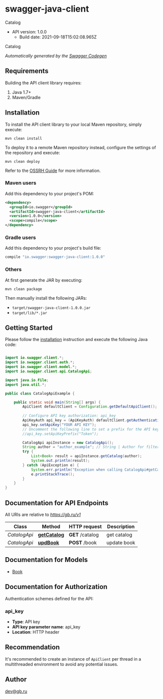 # swagger-java-client

Catalog
- API version: 1.0.0
  - Build date: 2021-09-18T15:02:08.965Z

Catalog


*Automatically generated by the [Swagger Codegen](https://github.com/swagger-api/swagger-codegen)*


## Requirements

Building the API client library requires:
1. Java 1.7+
2. Maven/Gradle

## Installation

To install the API client library to your local Maven repository, simply execute:

```shell
mvn clean install
```

To deploy it to a remote Maven repository instead, configure the settings of the repository and execute:

```shell
mvn clean deploy
```

Refer to the [OSSRH Guide](http://central.sonatype.org/pages/ossrh-guide.html) for more information.

### Maven users

Add this dependency to your project's POM:

```xml
<dependency>
  <groupId>io.swagger</groupId>
  <artifactId>swagger-java-client</artifactId>
  <version>1.0.0</version>
  <scope>compile</scope>
</dependency>
```

### Gradle users

Add this dependency to your project's build file:

```groovy
compile "io.swagger:swagger-java-client:1.0.0"
```

### Others

At first generate the JAR by executing:

```shell
mvn clean package
```

Then manually install the following JARs:

* `target/swagger-java-client-1.0.0.jar`
* `target/lib/*.jar`

## Getting Started

Please follow the [installation](#installation) instruction and execute the following Java code:

```java

import io.swagger.client.*;
import io.swagger.client.auth.*;
import io.swagger.client.model.*;
import io.swagger.client.api.CatalogApi;

import java.io.File;
import java.util.*;

public class CatalogApiExample {

    public static void main(String[] args) {
        ApiClient defaultClient = Configuration.getDefaultApiClient();
        
        // Configure API key authorization: api_key
        ApiKeyAuth api_key = (ApiKeyAuth) defaultClient.getAuthentication("api_key");
        api_key.setApiKey("YOUR API KEY");
        // Uncomment the following line to set a prefix for the API key, e.g. "Token" (defaults to null)
        //api_key.setApiKeyPrefix("Token");

        CatalogApi apiInstance = new CatalogApi();
        String author = "author_example"; // String | Author for filter
        try {
            List<Book> result = apiInstance.getCatalog(author);
            System.out.println(result);
        } catch (ApiException e) {
            System.err.println("Exception when calling CatalogApi#getCatalog");
            e.printStackTrace();
        }
    }
}

```

## Documentation for API Endpoints

All URIs are relative to *https://gb.ru/v1*

Class | Method | HTTP request | Description
------------ | ------------- | ------------- | -------------
*CatalogApi* | [**getCatalog**](docs/CatalogApi.md#getCatalog) | **GET** /catalog | get catalog
*CatalogApi* | [**updBook**](docs/CatalogApi.md#updBook) | **POST** /book | update book


## Documentation for Models

 - [Book](docs/Book.md)


## Documentation for Authorization

Authentication schemes defined for the API:
### api_key

- **Type**: API key
- **API key parameter name**: api_key
- **Location**: HTTP header


## Recommendation

It's recommended to create an instance of `ApiClient` per thread in a multithreaded environment to avoid any potential issues.

## Author

dev@gb.ru

